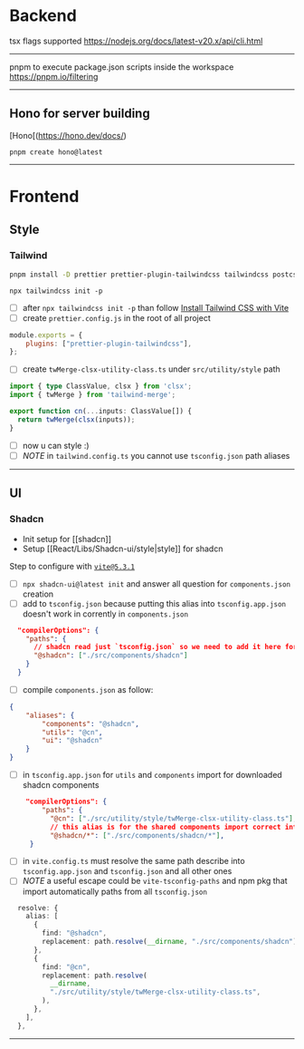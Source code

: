 # Backend

tsx flags supported
https://nodejs.org/docs/latest-v20.x/api/cli.html

---

pnpm to execute package.json scripts inside the workspace
https://pnpm.io/filtering

---

## Hono for server building

[Hono[(https://hono.dev/docs/)

```
pnpm create hono@latest
```

---

# Frontend

## Style

### Tailwind

```bash
pnpm install -D prettier prettier-plugin-tailwindcss tailwindcss postcss autoprefixer tailwind-merge clsx
```

```
npx tailwindcss init -p
```

- [ ] after `npx tailwindcss init -p` than follow [Install Tailwind CSS with Vite](https://tailwindcss.com/docs/guides/vite)
- [ ] create `prettier.config.js` in the root of all project

```js
module.exports = {
	plugins: ["prettier-plugin-tailwindcss"],
};
```

- [ ] create `twMerge-clsx-utility-class.ts` under `src/utility/style` path

```ts
import { type ClassValue, clsx } from 'clsx';
import { twMerge } from 'tailwind-merge';

export function cn(...inputs: ClassValue[]) {
  return twMerge(clsx(inputs));
}
```

- [ ] now u can style :)
- [ ] _NOTE_ in `tailwind.config.ts` you cannot use `tsconfig.json` path aliases

---

## UI

### Shadcn

- Init setup for [[shadcn]]
- Setup [[React/Libs/Shadcn-ui/style|style]] for shadcn

Step to configure with [`vite@5.3.1`](https://ui.shadcn.com/docs/installation/vite)

- [ ] `npx shadcn-ui@latest init` and answer all question for `components.json` creation
- [ ] add to `tsconfig.json` because putting this alias into `tsconfig.app.json` doesn't work in corrently in `components.json`

```json
  "compilerOptions": {
    "paths": {
      // shadcn read just `tsconfig.json` so we need to add it here for components.json
      "@shadcn": ["./src/components/shadcn"]
    }
  }
```

- [ ] compile `components.json` as follow:

```json
{
	"aliases": {
		"components": "@shadcn",
		"utils": "@cn",
		"ui": "@shadcn"
	}
}
```

- [ ] in `tsconfig.app.json` for `utils` and `components` import for downloaded shadcn components

```json
	"compilerOptions": {
	    "paths": {
	      "@cn": ["./src/utility/style/twMerge-clsx-utility-class.ts"],
	      // this alias is for the shared components import correct into components/shadcn folder
	      "@shadcn/*": ["./src/components/shadcn/*"],
	 }
```

- [ ] in `vite.config.ts` must resolve the same path describe into `tsconfig.app.json` and `tsconfig.json` and all other ones
- [ ] _NOTE_ a useful escape could be `vite-tsconfig-paths` and npm pkg that import automatically paths from all `tsconfig.json`

```ts
  resolve: {
    alias: [
      {
        find: "@shadcn",
        replacement: path.resolve(__dirname, "./src/components/shadcn"),
      },
      {
        find: "@cn",
        replacement: path.resolve(
          __dirname,
          "./src/utility/style/twMerge-clsx-utility-class.ts",
        ),
      },
    ],
  },
```

---
